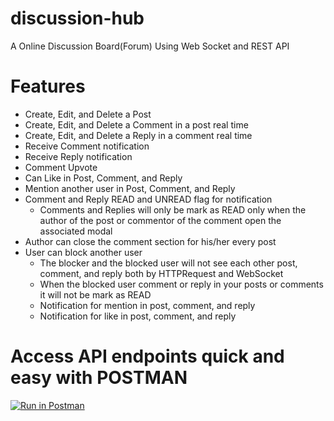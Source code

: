 # discussion-hub
A Online Discussion Board(Forum) Using Web Socket and REST API

# Features
- Create, Edit, and Delete a Post
- Create, Edit, and Delete a Comment in a post real time
- Create, Edit, and Delete a Reply in a comment real time
- Receive Comment notification
- Receive Reply notification
- Comment Upvote
- Can Like in Post, Comment, and Reply
- Mention another user in Post, Comment, and Reply
- Comment and Reply READ and UNREAD flag for notification
  - Comments and Replies will only be mark as READ only when the author of the post or commentor of the comment open the associated modal
- Author can close the comment section for his/her every post
- User can block another user
  - The blocker and the blocked user will not see each other post, comment, and reply both by HTTPRequest and WebSocket
  - When the blocked user comment or reply in your posts or comments it will not be mark as READ
  - Notification for mention in post, comment, and reply
  - Notification for like in post, comment, and reply

# Access API endpoints quick and easy with POSTMAN
[![Run in Postman](https://run.pstmn.io/button.svg)](https://app.getpostman.com/run-collection/26932885-4e1fa1f7-9e7b-4089-aeca-68ab357fcde0?action=collection%2Ffork&source=rip_markdown&collection-url=entityId%3D26932885-4e1fa1f7-9e7b-4089-aeca-68ab357fcde0%26entityType%3Dcollection%26workspaceId%3Dc37ab156-57a3-4304-8ee9-d7bdc45ae1f4)
